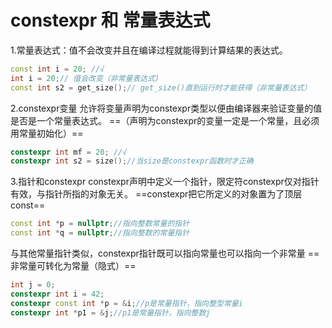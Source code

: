 # constexpr 和 常量表达式

1.常量表达式：值不会改变并且在编译过程就能得到计算结果的表达式。
```c++
const int i = 20; //√
int i = 20;// 值会改变（非常量表达式)
const int s2 = get_size();// get_size()直到运行时才能获得（非常量表达式）
```
2.constexpr变量
允许将变量声明为constexpr类型以便由编译器来验证变量的值是否是一个常量表达式。
==（声明为constexpr的变量一定是一个常量，且必须用常量初始化）==
```c++
constexpr int mf = 20; //√
constexpr int s2 = size();//当size是constexpr函数时才正确
```
3.指针和constexpr
constexpr声明中定义一个指针，限定符constexpr仅对指针有效，与指针所指的对象无关。
==constexpr把它所定义的对象置为了顶层const==
```c++
const int *p = nullptr;//指向整数常量的指针
const int *q = nullptr;//指向整数的常量指针
```
与其他常量指针类似，constexpr指针既可以指向常量也可以指向一个非常量
==非常量可转化为常量（隐式）==
```c++
int j = 0;
constexpr int i = 42;
constexpr const int *p = &i;//p是常量指针，指向整型常量i
constexpr int *p1 = &j;//p1是常量指针，指向整数j
```



